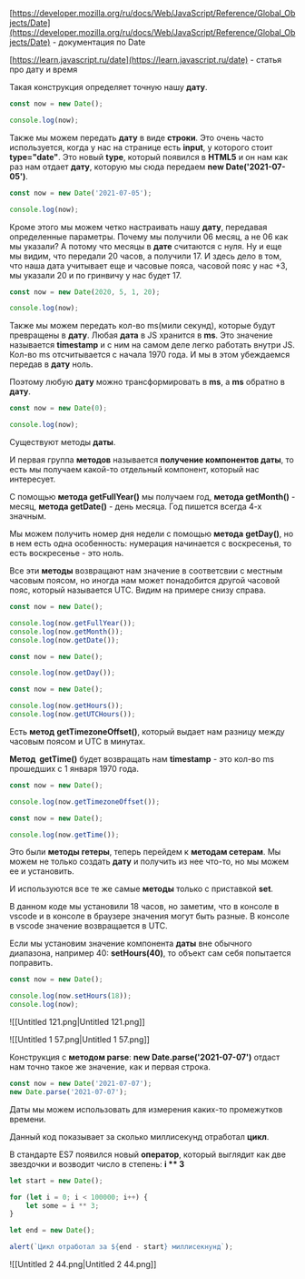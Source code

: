 [https://developer.mozilla.org/ru/docs/Web/JavaScript/Reference/Global_Objects/Date](https://developer.mozilla.org/ru/docs/Web/JavaScript/Reference/Global_Objects/Date) - документация по Date

[https://learn.javascript.ru/date](https://learn.javascript.ru/date) - статья про дату и время

  

Такая конструкция определяет точную нашу **дату**.

```JavaScript
const now = new Date();

console.log(now);
```

Также мы можем передать **дату** в виде **строки**. Это очень часто используется, когда у нас на странице есть **input**, у которого стоит **type="date"**. Это новый **type**, который появился в **HTML5** и он нам как раз нам отдает **дату**, которую мы сюда передаем **new Date('2021-07-05')**.

```JavaScript
const now = new Date('2021-07-05');

console.log(now);
```

Кроме этого мы можем четко настраивать нашу **дату**, передавая определенные параметры. Почему мы получили 06 месяц, а не 06 как мы указали? А потому что месяцы в **дате** считаются с нуля. Ну и еще мы видим, что передали 20 часов, а получили 17. И здесь дело в том, что наша дата учитывает еще и часовые пояса, часовой пояс у нас +3, мы указали 20 и по гринвичу у нас будет 17.

```JavaScript
const now = new Date(2020, 5, 1, 20);

console.log(now);
```

Также мы можем передать кол-во ms(мили секунд), которые будут превращены в **дату**. Любая **дата** в JS хранится в **ms**. Это значение называется **timestamp** и с ним на самом деле легко работать внутри JS. Кол-во ms отсчитывается с начала 1970 года. И мы в этом убеждаемся передав в **дату** ноль.

Поэтому любую **дату** можно трансформировать в **ms**, а **ms** обратно в **дату**.

```JavaScript
const now = new Date(0);

console.log(now);
```

Существуют методы **даты**.

И первая группа **методов** называется **получение компонентов даты**, то есть мы получаем какой-то отдельный компонент, который нас интересует.

С помощью **метода getFullYear()** мы получаем год, **метода getMonth()** - месяц, **метода getDate()** - день месяца. Год пишется всегда 4-х значным.

Мы можем получить номер дня недели с помощью **метода** **getDay()**, но в нем есть одна особенность: нумерация начинается с воскресенья, то есть воскресенье - это ноль.

Все эти **методы** возвращают нам значение в соответсвии с местным часовым поясом, но иногда нам может понадобится другой часовой пояс, который называется UTC. Видим на примере снизу справа.

```JavaScript
const now = new Date();

console.log(now.getFullYear());
console.log(now.getMonth());
console.log(now.getDate());
```

```JavaScript
const now = new Date();

console.log(now.getDay());
```

```JavaScript
const now = new Date();

console.log(now.getHours());
console.log(now.getUTCHours());
```

Есть **метод** **getTimezoneOffset()**, который выдает нам разницу между часовым поясом и UTC в минутах.

**Метод  getTime()** будет возвращать нам **timestamp** - это кол-во ms прошедших с 1 января 1970 года.

```JavaScript
const now = new Date();

console.log(now.getTimezoneOffset());
```

```JavaScript
const now = new Date();

console.log(now.getTime());
```

Это были **методы гетеры**, теперь перейдем к **методам сетерам**. Мы можем не только создать **дату** и получить из нее что-то, но мы можем ее и установить.

И используются все те же самые **методы** только с приставкой **set**.

В данном коде мы установили 18 часов, но заметим, что в консоле в vscode и в консоле в браузере значения могут быть разные. В консоле в vscode значение возвращается в UTC.

Если мы установим значение компонента **даты** вне обычного диапазона, например 40: **setHours(40)**, то объект сам себя попытается поправить.

```JavaScript
const now = new Date();

console.log(now.setHours(18));
console.log(now);
```

![[Untitled 121.png|Untitled 121.png]]

![[Untitled 1 57.png|Untitled 1 57.png]]

Конструкция с **методом parse**: **new Date.parse('2021-07-07')** отдаст нам точно такое же значение, как и первая строка.

```JavaScript
const now = new Date('2021-07-07');
new Date.parse('2021-07-07');
```

Даты мы можем использовать для измерения каких-то промежутков времени.

Данный код показывает за сколько миллисекунд отработал **цикл**.

В стандарте ES7 появился новый **оператор**, который выглядит как две звездочки и возводит число в степень: **i ** 3**

```JavaScript
let start = new Date();

for (let i = 0; i < 100000; i++) {
    let some = i ** 3;
}

let end = new Date();

alert(`Цикл отработал за ${end - start} миллисекнунд`);
```

![[Untitled 2 44.png|Untitled 2 44.png]]